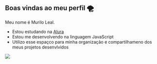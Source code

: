 ## Boas vindas ao meu perfil 🌪️

Meu nome é Murilo Leal.

- Estou estudando na [Alura](https://wwww.alura.com.br)
- Estou me desenvolvendo na linguagem JavaScript
- Utilizo esse espaçco para minha organização e compartilhameno dos meus projetos desenvlvidos

![](https://media1.tenor.com/m/5Ve8JepMFfwAAAAC/trixx-miraculous-ladybug.gif)

